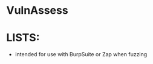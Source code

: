 # VulnAssess


LISTS:
==============================================

- intended for use with BurpSuite or Zap when fuzzing

